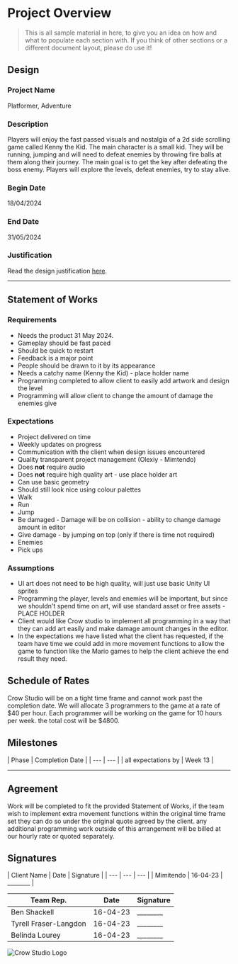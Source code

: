 # Project Overview
[//]: # (This section is an example structure for the proposal to your client.)

>This is all sample material in here, to give you an idea on how and what to populate each section with. If you think of other sections or a different document layout, please do use it!

## Design
[//]: # (How will you meet the client's brief, their expectations, and their requirements.)

### Project Name
Platformer, Adventure

### Description
[//]: # (This is the elevator pitch, sell the idea)
Players will enjoy the fast passed visuals and nostalgia of a 2d side scrolling game called Kenny the Kid.
The main character is a small kid. They will be running, jumping and will need to defeat enemies by throwing fire balls at them along their journey.
The main goal is to get the key after defeating the boss enemy. Players will explore the levels, defeat enemies, try to stay alive. 


### Begin Date
18/04/2024

### End Date
31/05/2024

### Justification
Read the design justification [here](project_justification.md).

---

## Statement of Works
[//]: # (This section is about managing expectations; list out all of the qualities that will be in the final product)

### Requirements
[//]: # (What are the requirements of the finished project?)
* Needs the product 31 May 2024.
* Gameplay should be fast paced
* Should be quick to restart
* Feedback is a major point
* People should be drawn to it by its appearance
* Needs a catchy name (Kenny the Kid) - place holder name
* Programming completed to allow client to easily add artwork and design the level
* Programming will allow client to change the amount of damage the enemies give 

### Expectations
[//]: # (What are the client's expectations?)
* Project delivered on time
* Weekly updates on progress
* Communication with the client when design issues encountered
* Quality transparent project management (Olexiy - Mimtendo)
* Does **not** require audio
* Does **not** require high quality art - use place holder art
* Can use basic geometry
* Should still look nice using colour palettes
* Walk 
* Run 
* Jump 
* Be damaged - Damage will be on collision - ability to change damage amount in editor
* Give damage - by jumping on top (only if there is time not required)
* Enemies
* Pick ups

### Assumptions
[//]: # (What are you assuming based on client responses)
* UI art does not need to be high quality, will just use basic Unity UI sprites
* Programming the player, levels and enemies will be important, but since we shouldn't spend time on art, will use standard asset or free assets - PLACE HOLDER
* Client would like Crow studio to implement all programming in a way that they can add art easily and make damage amount changes in the editor.
* In the expectations we have listed what the client has requested, if the team have time we could add in more movement functions to allow the game to function like the Mario games to help the client achieve the end result they need.

[//]: # (### Schedule of Rates)
[//]: # (This is where you would list your hourly rates and time estimations)
## Schedule of Rates
Crow Studio will be on a tight time frame and cannot work past the completion date.
We will allocate 3 programmers to the game at a rate of $40 per hour. 
Each programmer will be working on the game for 10 hours per week. 
the total cost will be $4800.

## Milestones
[//]: # (Breakdown of phases of development, with estimated delivery times)
[//]: # (In practice, if you were working on fixed price phases, you would also list expected payment after each phase.)
| Phase | Completion Date |
| --- | --- |
| all expectations by | Week 13 |

---

## Agreement
[//]: # (List out the arrangement)
Work will be completed to fit the provided Statement of Works, if the team wish to implement extra movement functions within the original time frame set they can do so under the original quote agreed by the client. any additional programming work outside of this arrangement will be billed at our hourly rate or quoted separately. 

## Signatures
[//]: # (If dealing in person, agreements should be signed so that additional work can be billed)
| Client Name | Date | Signature |
| --- | --- | --- |
| Mimitendo | 16-04-23 | ________ |

| Team Rep. | Date | Signature |
| --- | --- | --- |
| Ben Shackell | 16-04-23 | ________ |
| Tyrell Fraser-Langdon | 16-04-23 | ________ |
| Belinda Lourey | 16-04-23 | ________ |

![Crow Studio Logo](https://github.com/BenShackell/SGD213_Task-2-Wiki/assets/132724681/168be661-a0ee-4887-9715-35aa6d347da1)
